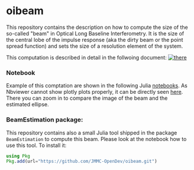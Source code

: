# oibeam
This repository contains the description on how to compute the size of the so-called "beam" in Optical Long Baseline Interferometry. It is the size of the central lobe of the impulse response (aka  the dirty beam or the point spread function) and sets the size of a resolution element of the system.

This computation is described in  detail in the follwoing document:
[![there](https://github.com/JMMC-OpenDev/oibeam/blob/gh-pages/beam.svg)](https://github.com/JMMC-OpenDev/oibeam/blob/gh-pages/beam.pdf)
### Notebook
Example of this comptation are shown in the following Julia [notebooks](https://github.com/JMMC-OpenDev/oibeam/tree/notebooks).
As Nbviewer cannot show plotly plots properly, it can be directly seen [here](https://jovian.com/ferreols/beamexample). There you can zoom in to compare the image of the beam and the estimated ellipse.
 
### BeamEstimation package:
This repository contains also a small Julia tool shipped in the package `BeamEstimation` to compute this beam. Please look at the notebook how to use this tool. 
To install it:
```julia
using Pkg
Pkg.add(url="https://github.com/JMMC-OpenDev/oibeam.git")
```
